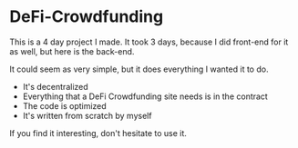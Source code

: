 # DeFi-Crowdfunding
This is a 4 day project I made. It took 3 days, because I did front-end for it as well, but here is the back-end.

It could seem as very simple, but it does everything I wanted it to do.

* It's decentralized
* Everything that a DeFi Crowdfunding site needs is in the contract
* The code is optimized
* It's written from scratch by myself

If you find it interesting, don't hesitate to use it.
